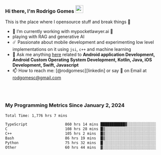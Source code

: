 
### Hi there, I'm Rodrigo Gomes <img src="https://media.giphy.com/media/hvRJCLFzcasrR4ia7z/giphy.gif" width="25px">
This is the place where I opensource stuff and break things 🤣
- 🔭 I’m currently working with mypocketlawyer.ai 💜
- playing with RAG and generative AI
- ☄️ Passionate about mobile development and experimenting low level implementations on it using `jsi`, `c++` and machine learning
- 💬 Ask me anything [here](https://github.com/rodgomesc/rodgomesc/issues) related to <b>Android application Development, Android Custom Operating System Development, Kotlin, Java, iOS Development, Swift, Javascript</b>
- 📫 How to reach me: [@rodgomesc][linkedin] or say 👋 on Email at [rodgomesc@gmail.com](mailto:rodgomesc@gmail.com)


<br/>

<!-- 
<picture>
  <img src="/github-metrics.svg" alt="Metrics">
</picture>
-->

</br>

### My Programming Metrics Since January 2, 2024 


<!--START_SECTION:waka-->

```txt
Total Time: 1,776 hrs 7 mins

TypeScript                 860 hrs 14 mins ███████████▓░░░░░░░░░░░░░   46.83 %
C                          108 hrs 28 mins █▒░░░░░░░░░░░░░░░░░░░░░░░   05.91 %
C++                        105 hrs 2 mins  █▒░░░░░░░░░░░░░░░░░░░░░░░   05.72 %
Bash                       86 hrs 19 mins  █▒░░░░░░░░░░░░░░░░░░░░░░░   04.70 %
Python                     75 hrs 32 mins  █░░░░░░░░░░░░░░░░░░░░░░░░   04.11 %
Other                      60 hrs 44 mins  ▓░░░░░░░░░░░░░░░░░░░░░░░░   03.31 %
```

<!--END_SECTION:waka-->
